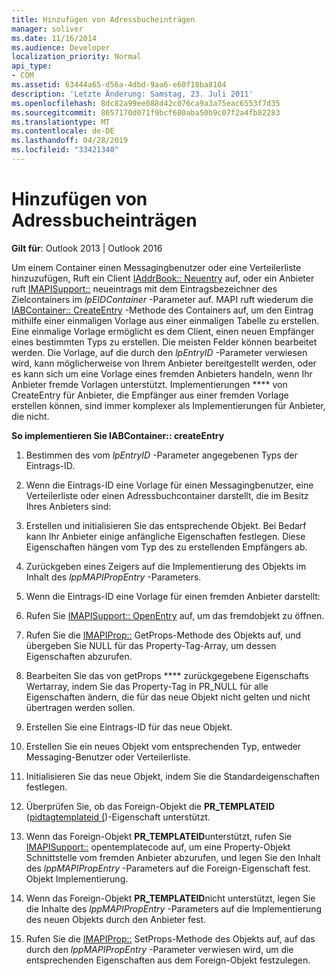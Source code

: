```yaml
---
title: Hinzufügen von Adressbucheinträgen
manager: soliver
ms.date: 11/16/2014
ms.audience: Developer
localization_priority: Normal
api_type:
- COM
ms.assetid: 63444a65-d56a-4dbd-9aa6-e60f18ba8104
description: 'Letzte Änderung: Samstag, 23. Juli 2011'
ms.openlocfilehash: 8dc82a99ee088d42c076ca9a3a75eac6553f7d35
ms.sourcegitcommit: 8657170d071f9bcf680aba50b9c07f2a4fb82283
ms.translationtype: MT
ms.contentlocale: de-DE
ms.lasthandoff: 04/28/2019
ms.locfileid: "33421340"
---
```

# <a name="adding-address-book-entries"></a>Hinzufügen von Adressbucheinträgen

  
  
**Gilt für**: Outlook 2013 | Outlook 2016 
  
Um einem Container einen Messagingbenutzer oder eine Verteilerliste hinzuzufügen, Ruft ein Client [IAddrBook:: Neuentry](iaddrbook-newentry.md) auf, oder ein Anbieter ruft [IMAPISupport::](imapisupport-newentry.md) neueintrags mit dem Eintragsbezeichner des Zielcontainers im _lpEIDContainer_ -Parameter auf. MAPI ruft wiederum die [IABContainer:: CreateEntry](iabcontainer-createentry.md) -Methode des Containers auf, um den Eintrag mithilfe einer einmaligen Vorlage aus einer einmaligen Tabelle zu erstellen. Eine einmalige Vorlage ermöglicht es dem Client, einen neuen Empfänger eines bestimmten Typs zu erstellen. Die meisten Felder können bearbeitet werden. Die Vorlage, auf die durch den _lpEntryID_ -Parameter verwiesen wird, kann möglicherweise von Ihrem Anbieter bereitgestellt werden, oder es kann sich um eine Vorlage eines fremden Anbieters handeln, wenn Ihr Anbieter fremde Vorlagen unterstützt. Implementierungen **** von CreateEntry für Anbieter, die Empfänger aus einer fremden Vorlage erstellen können, sind immer komplexer als Implementierungen für Anbieter, die nicht. 
  
 **So implementieren Sie IABContainer:: createEntry**
  
1. Bestimmen des vom _lpEntryID_ -Parameter angegebenen Typs der Eintrags-ID. 
    
2. Wenn die Eintrags-ID eine Vorlage für einen Messagingbenutzer, eine Verteilerliste oder einen Adressbuchcontainer darstellt, die im Besitz Ihres Anbieters sind:
    
1. Erstellen und initialisieren Sie das entsprechende Objekt. Bei Bedarf kann Ihr Anbieter einige anfängliche Eigenschaften festlegen. Diese Eigenschaften hängen vom Typ des zu erstellenden Empfängers ab. 
    
2. Zurückgeben eines Zeigers auf die Implementierung des Objekts im Inhalt des _lppMAPIPropEntry_ -Parameters. 
    
3. Wenn die Eintrags-ID eine Vorlage für einen fremden Anbieter darstellt:
    
1. Rufen Sie [IMAPISupport:: OpenEntry](imapisupport-openentry.md) auf, um das fremdobjekt zu öffnen. 
    
2. Rufen Sie die [IMAPIProp::](imapiprop-getprops.md) GetProps-Methode des Objekts auf, und übergeben Sie NULL für das Property-Tag-Array, um dessen Eigenschaften abzurufen. 
    
3. Bearbeiten Sie das von getProps **** zurückgegebene Eigenschafts Wertarray, indem Sie das Property-Tag in PR_NULL für alle Eigenschaften ändern, die für das neue Objekt nicht gelten und nicht übertragen werden sollen. 
    
4. Erstellen Sie eine Eintrags-ID für das neue Objekt. 
    
5. Erstellen Sie ein neues Objekt vom entsprechenden Typ, entweder Messaging-Benutzer oder Verteilerliste.
    
6. Initialisieren Sie das neue Objekt, indem Sie die Standardeigenschaften festlegen.
    
7. Überprüfen Sie, ob das Foreign-Objekt die **PR_TEMPLATEID** ([pidtagtemplateid (](pidtagtemplateid-canonical-property.md))-Eigenschaft unterstützt. 
    
8. Wenn das Foreign-Objekt **PR_TEMPLATEID**unterstützt, rufen Sie [IMAPISupport::](imapisupport-opentemplateid.md) opentemplatecode auf, um eine Property-Objekt Schnittstelle vom fremden Anbieter abzurufen, und legen Sie den Inhalt des _lppMAPIPropEntry_ -Parameters auf die Foreign-Eigenschaft fest. Objekt Implementierung. 
    
9. Wenn das Foreign-Objekt **PR_TEMPLATEID**nicht unterstützt, legen Sie die Inhalte des _lppMAPIPropEntry_ -Parameters auf die Implementierung des neuen Objekts durch den Anbieter fest. 
    
10. Rufen Sie die [IMAPIProp::](imapiprop-setprops.md) SetProps-Methode des Objekts auf, auf das durch den _lppMAPIPropEntry_ -Parameter verwiesen wird, um die entsprechenden Eigenschaften aus dem Foreign-Objekt festzulegen. 
    

